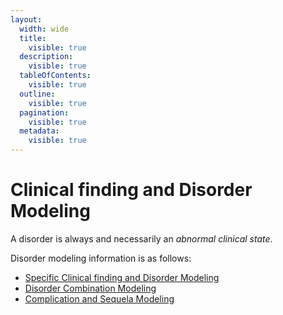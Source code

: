 ```yaml
---
layout:
  width: wide
  title:
    visible: true
  description:
    visible: true
  tableOfContents:
    visible: true
  outline:
    visible: true
  pagination:
    visible: true
  metadata:
    visible: true
---
```


# Clinical finding and Disorder Modeling

A disorder is always and necessarily an _abnormal clinical state_.

Disorder modeling information is as follows:

* [Specific Clinical finding and Disorder Modeling](../../../../../authoring/clinical-finding-and-disorder/specific-clinical-finding-and-disorder-modeling.md)
* [Disorder Combination Modeling](../../../../../authoring/clinical-finding-and-disorder/disorder-combination-modeling.md)
* [Complication and Sequela Modeling](../../../../../authoring/clinical-finding-and-disorder/complication-and-sequela-modeling.md)
